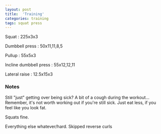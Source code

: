 ```yaml
---
layout: post
title:  'Training'
categories: training
tags: squat press
---
```


Squat : 225x3x3

Dumbbell press  : 50x11,11,8,5

Pullup  : 55x5x3

Incline dumbbell press : 55x12,12,11

Lateral raise : 12.5x15x3

### Notes

Still "just" getting over being sick? A bit of a cough during the workout... Remember, it's not worth working out if you're still sick. Just eat less, if you feel like you look fat.


Squats fine.

Everything else whatever/hard. Skipped reverse curls
